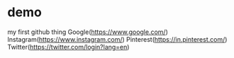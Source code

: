 # demo
my first github thing
Google(https://www.google.com/)
Instagram(https://www.instagram.com/)
Pinterest(https://in.pinterest.com/)
Twitter(https://twitter.com/login?lang=en)
